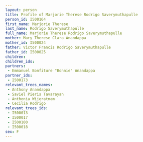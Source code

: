 ```yaml
---
layout: person
title: Profile of Marjorie Therese Rodrigo Saverymuthapulle
person_id: I500164
first_name: Marjorie Therese
last_name: Rodrigo Saverymuthapulle
full_name: Marjorie Therese Rodrigo Saverymuthapulle
mother: Mary Therese Clara Anandappa
mother_id: I500024
father: Victor Francis Rodrigo Saverymuthapulle
father_id: I500025
children:
children_ids:
partners:
 - Emmanuel Bonfiture "Bonnie" Anandappa
partner_ids:
 - I500173
relevant_trees_names:
 - Anthony Anandappa
 - Saviel Pieris Tavarayan
 - Anthonia Wijeratnam
 - Cecilia Rodrigo
relevant_trees_ids:
 - I500013
 - I500017
 - I500100
 - I500018
sex: F
---
```


